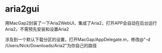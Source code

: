 # aria2gui

用MacGap2封装了一下Aria2WebUI，集成了Aria2，打开APP会自动在后台运行Aria2，不需预先安装和设置Aria2

涉及到一个默认下载分区的设置，打开MacGap/AppDelegate.m，修改@"-d /Users/Nick/Downloads/Aria2"为你自己的路径

